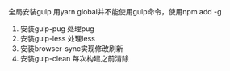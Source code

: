 全局安装gulp 用yarn global并不能使用gulp命令，使用npm add -g
1. 安装gulp-pug 处理pug
2. 安装gulp-less 处理less
3. 安装browser-sync实现修改刷新
4. 安装gulp-clean 每次构建之前清除
